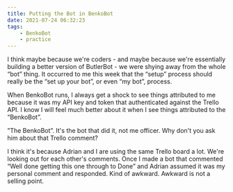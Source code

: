 ```yaml
---
title: Putting the Bot in BenkoBot
date: 2021-07-24 06:32:23
tags:
	- BenkoBot
	- practice
---
```


I think maybe because we're coders - and maybe because we're essentially building a better version of ButlerBot - we were shying away from the whole “bot” thing. It occurred to me this week that the “setup” process should really be the “set up your bot”, or even “my bot”, process.

When BenkoBot runs, I always get a shock to see things attributed to me because it was my API key and token that authenticated against the Trello API. I know I will feel much better about it when I see things attributed to the “BenkoBot”.

”The BenkoBot”. It's the bot that did it, not me officer. Why don't you ask him about that Trello comment?

I think it's because Adrian and I are using the same Trello board a lot. We're looking out for each other's comments. Once I made a bot that commented “Well done getting this one through to Done” and Adrian assumed it was my personal comment and responded. Kind of awkward. Awkward is not a selling point.
